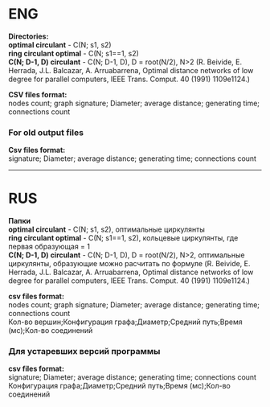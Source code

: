 # ENG
**Directories:**   
**optimal circulant** - C(N; s1, s2)       
**ring circulant optimal** - C(N; s1==1, s2)  
**C(N; D-1, D) circulant** - C(N; D-1, D), D = root(N/2), N>2 (R. Beivide, E. Herrada, J.L. Balcazar, A. Arruabarrena, Optimal distance networks of low degree for parallel computers, IEEE Trans. Comput. 40 (1991) 1109e1124.)

**CSV files format:**   
nodes count; graph signature; Diameter; average distance; generating time; connections count    
### For old output files   
**Csv files format:**   
signature; Diameter; average distance; generating time; connections count  
***
# RUS
**Папки**    
**optimal circulant** - C(N; s1, s2), оптимальные циркулянты       
**ring circulant optimal** - C(N; s1==1, s2), кольцевые циркулянты, где первая образующая = 1  
**C(N; D-1, D) circulant** - C(N; D-1, D), D = root(N/2), N>2, оптимальные циркулянты, образующие можно расчитать по формуле (R. Beivide, E. Herrada, J.L. Balcazar, A. Arruabarrena, Optimal distance networks of low degree for parallel computers, IEEE Trans. Comput. 40 (1991) 1109e1124.)

**csv files format:**   
nodes count; graph signature; Diameter; average distance; generating time; connections count    
Кол-во вершин;Конфигурация графа;Диаметр;Средний путь;Время (мс);Кол-во соединений    
### Для устаревших версий программы    
**csv files format:**   
  signature; Diameter; average distance; generating time; connections count   
  Конфигурация графа;Диаметр;Средний путь;Время (мс);Кол-во соединений 
